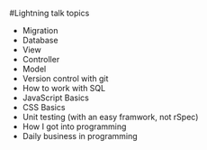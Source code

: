 #Lightning talk topics
* Migration
* Database
* View
* Controller
* Model
* Version control with git
* How to work with SQL
* JavaScript Basics
* CSS Basics
* Unit testing (with an easy framwork, not rSpec)
* How I got into programming
* Daily business in programming
